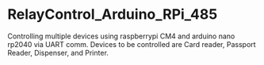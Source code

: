 # RelayControl_Arduino_RPi_485
Controlling multiple devices using raspberrypi CM4 and arduino nano rp2040 via UART comm. Devices to be controlled are Card reader, Passport Reader, Dispenser, and Printer.
